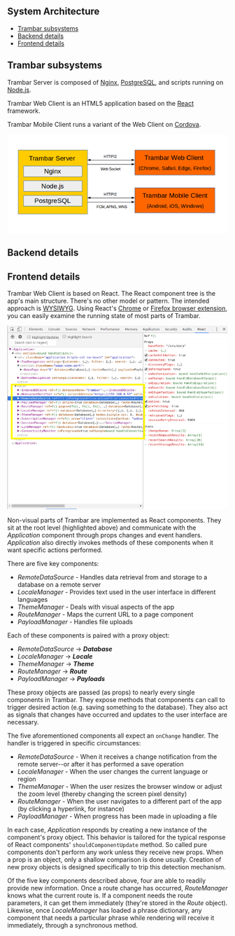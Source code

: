 System Architecture
-------------------

* [Trambar subsystems](#trambar-subsystems)
* [Backend details](#backend-details)
* [Frontend details](#frontend-details)

## Trambar subsystems

Trambar Server is composed of [Nginx](https://www.nginx.com/),
[PostgreSQL](https://www.postgresql.org/), and scripts running on
[Node.js](https://nodejs.org/en/).

Trambar Web Client is an HTML5 application based on the
[React](https://reactjs.org/) framework.

Trambar Mobile Client runs a variant of the Web Client on
[Cordova](https://cordova.apache.org/).

![diagram](img/architecture-basic-diagram.png)

## Backend details

## Frontend details

Trambar Web Client is based on React. The React component tree is the app's
main structure. There's no other model or pattern. The intended approach is
[WYSIWYG](https://en.wikipedia.org/wiki/WYSIWYG). Using React's
[Chrome](https://chrome.google.com/webstore/detail/react-developer-tools/fmkadmapgofadopljbjfkapdkoienihi?hl=en) or
[Firefox browser extension](https://addons.mozilla.org/en-US/firefox/addon/react-devtools/),
you can easily examine the running state of most parts of Trambar.

![React component tree](img/component-tree.png)

Non-visual parts of Trambar are implemented as React components. They sit at
the root level (highlighted above) and communicate with the *Application*
component through props changes and event handlers. *Application* also directly
invokes methods of these components when it want specific actions performed.

There are five key components:

* *RemoteDataSource* - Handles data retrieval from and storage to a database on
a remote server
* *LocaleManager* - Provides text used in the user interface in different
languages
* *ThemeManager* - Deals with visual aspects of the app
* *RouteManager* - Maps the current URL to a page component
* *PayloadManager* - Handles file uploads

Each of these components is paired with a proxy object:

* *RemoteDataSource* -> ***Database***
* *LocaleManager* -> ***Locale***
* *ThemeManager* -> ***Theme***
* *RouteManager* -> ***Route***
* *PayloadManager* -> ***Payloads***

These proxy objects are passed (as props) to nearly every single components in
Trambar. They expose methods that components can call to trigger desired
action (e.g. saving something to the database). They also act as signals that
changes have occurred and updates to the user interface are necessary.

The five aforementioned components all expect an ```onChange``` handler.
The handler is triggered in specific circumstances:

* *RemoteDataSource* - When it receives a change notification from the remote
server--or after it has performed a save operation
* *LocaleManager* - When the user changes the current language or region
* *ThemeManager* - When the user resizes the browser window or adjust the zoom
level (thereby changing the screen pixel density)
* *RouteManager* - When the user navigates to a different part of the app (by
clicking a hyperlink, for instance)
* *PayloadManager* - When progress has been made in uploading a file

In each case, *Application* responds by creating a new instance of the
component's proxy object. This behavior is tailored for the typical response of
React components' ```shouldComponentUpdate``` method. So called pure components
don't perform any work unless they receive new props. When a prop is an object,
only a shallow comparison is done usually. Creation of new proxy objects is
designed specifically to trip this detection mechanism.

Of the five key components described above, four are able to readily provide
new information. Once a route change has occurred, *RouteManager* knows what
the current route is. If a component needs the route parameters, it can get
them immediately (they're stored in the *Route* object). Likewise, once
*LocaleManager* has loaded a phrase dictionary, any component that needs a
particular phrase while rendering will receive it immediately, through a
synchronous method.
